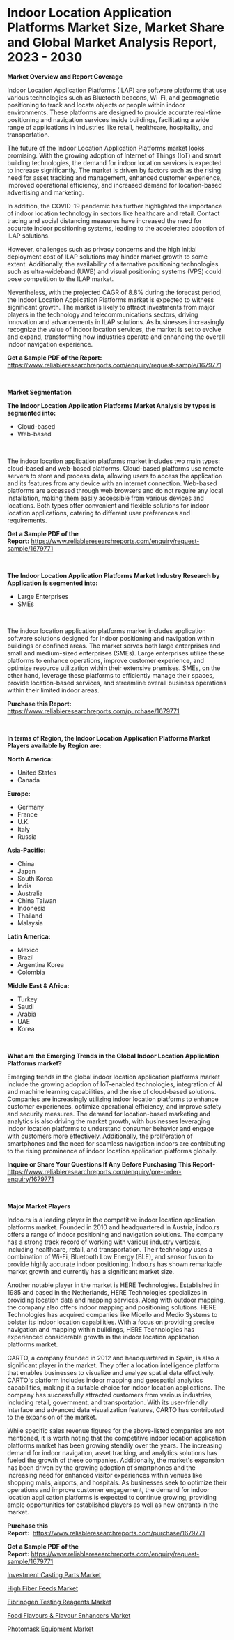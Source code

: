 <p><h1>Indoor Location Application Platforms Market Size, Market Share and Global Market Analysis Report, 2023 - 2030</h1></p><p><strong>Market Overview and Report Coverage</strong></p>
<p><p>Indoor Location Application Platforms (ILAP) are software platforms that use various technologies such as Bluetooth beacons, Wi-Fi, and geomagnetic positioning to track and locate objects or people within indoor environments. These platforms are designed to provide accurate real-time positioning and navigation services inside buildings, facilitating a wide range of applications in industries like retail, healthcare, hospitality, and transportation.</p><p>The future of the Indoor Location Application Platforms market looks promising. With the growing adoption of Internet of Things (IoT) and smart building technologies, the demand for indoor location services is expected to increase significantly. The market is driven by factors such as the rising need for asset tracking and management, enhanced customer experience, improved operational efficiency, and increased demand for location-based advertising and marketing.</p><p>In addition, the COVID-19 pandemic has further highlighted the importance of indoor location technology in sectors like healthcare and retail. Contact tracing and social distancing measures have increased the need for accurate indoor positioning systems, leading to the accelerated adoption of ILAP solutions.</p><p>However, challenges such as privacy concerns and the high initial deployment cost of ILAP solutions may hinder market growth to some extent. Additionally, the availability of alternative positioning technologies such as ultra-wideband (UWB) and visual positioning systems (VPS) could pose competition to the ILAP market.</p><p>Nevertheless, with the projected CAGR of 8.8% during the forecast period, the Indoor Location Application Platforms market is expected to witness significant growth. The market is likely to attract investments from major players in the technology and telecommunications sectors, driving innovation and advancements in ILAP solutions. As businesses increasingly recognize the value of indoor location services, the market is set to evolve and expand, transforming how industries operate and enhancing the overall indoor navigation experience.</p></p>
<p><strong>Get a Sample PDF of the Report:</strong> <a href="https://www.reliableresearchreports.com/enquiry/request-sample/1679771">https://www.reliableresearchreports.com/enquiry/request-sample/1679771</a></p>
<p>&nbsp;</p>
<p><strong>Market Segmentation</strong></p>
<p><strong>The Indoor Location Application Platforms Market Analysis by types is segmented into:</strong></p>
<p><ul><li>Cloud-based</li><li>Web-based</li></ul></p>
<p>&nbsp;</p>
<p><p>The indoor location application platforms market includes two main types: cloud-based and web-based platforms. Cloud-based platforms use remote servers to store and process data, allowing users to access the application and its features from any device with an internet connection. Web-based platforms are accessed through web browsers and do not require any local installation, making them easily accessible from various devices and locations. Both types offer convenient and flexible solutions for indoor location applications, catering to different user preferences and requirements.</p></p>
<p><strong>Get a Sample PDF of the Report:</strong>&nbsp;<a href="https://www.reliableresearchreports.com/enquiry/request-sample/1679771">https://www.reliableresearchreports.com/enquiry/request-sample/1679771</a></p>
<p>&nbsp;</p>
<p><strong>The Indoor Location Application Platforms Market Industry Research by Application is segmented into:</strong></p>
<p><ul><li>Large Enterprises</li><li>SMEs</li></ul></p>
<p>&nbsp;</p>
<p><p>The indoor location application platforms market includes application software solutions designed for indoor positioning and navigation within buildings or confined areas. The market serves both large enterprises and small and medium-sized enterprises (SMEs). Large enterprises utilize these platforms to enhance operations, improve customer experience, and optimize resource utilization within their extensive premises. SMEs, on the other hand, leverage these platforms to efficiently manage their spaces, provide location-based services, and streamline overall business operations within their limited indoor areas.</p></p>
<p><strong>Purchase this Report:</strong>&nbsp; <a href="https://www.reliableresearchreports.com/purchase/1679771">https://www.reliableresearchreports.com/purchase/1679771</a></p>
<p>&nbsp;</p>
<p><strong>In terms of Region, the Indoor Location Application Platforms Market Players available by Region are:</strong></p>
<p>
    <p> <strong> North America: </strong>
        <ul>
            <li>United States</li>
            <li>Canada</li>
        </ul>
        </p> 
    <p> <strong> Europe: </strong>
        <ul>
            <li>Germany</li>
            <li>France</li>
            <li>U.K.</li>
            <li>Italy</li>
            <li>Russia</li>
        </ul>
        </p> 
    <p> <strong> Asia-Pacific: </strong>
        <ul>
            <li>China</li>
            <li>Japan</li>
            <li>South Korea</li>
            <li>India</li>
            <li>Australia</li>
            <li>China Taiwan</li>
            <li>Indonesia</li>
            <li>Thailand</li>
            <li>Malaysia</li>
        </ul>
        </p> 
    <p> <strong> Latin America: </strong>
        <ul>
            <li>Mexico</li>
            <li>Brazil</li>
            <li>Argentina Korea</li>
            <li>Colombia</li>
        </ul>
        </p> 
    <p> <strong> Middle East & Africa: </strong>
        <ul>
            <li>Turkey</li>
            <li>Saudi</li>
            <li>Arabia</li>
            <li>UAE</li>
            <li>Korea</li>
        </ul>
    </p>
    </p>
<p>&nbsp;</p>
<p><strong>What are the Emerging Trends in the Global Indoor Location Application Platforms market?</strong></p>
<p><p>Emerging trends in the global indoor location application platforms market include the growing adoption of IoT-enabled technologies, integration of AI and machine learning capabilities, and the rise of cloud-based solutions. Companies are increasingly utilizing indoor location platforms to enhance customer experiences, optimize operational efficiency, and improve safety and security measures. The demand for location-based marketing and analytics is also driving the market growth, with businesses leveraging indoor location platforms to understand consumer behavior and engage with customers more effectively. Additionally, the proliferation of smartphones and the need for seamless navigation indoors are contributing to the rising prominence of indoor location application platforms globally.</p></p>
<p><strong>Inquire or Share Your Questions If Any Before Purchasing This Report</strong>- <a href="https://www.reliableresearchreports.com/enquiry/pre-order-enquiry/1679771">https://www.reliableresearchreports.com/enquiry/pre-order-enquiry/1679771</a></p>
<p>&nbsp;</p>
<p><strong>Major Market Players</strong></p>
<p><p>Indoo.rs is a leading player in the competitive indoor location application platforms market. Founded in 2010 and headquartered in Austria, indoo.rs offers a range of indoor positioning and navigation solutions. The company has a strong track record of working with various industry verticals, including healthcare, retail, and transportation. Their technology uses a combination of Wi-Fi, Bluetooth Low Energy (BLE), and sensor fusion to provide highly accurate indoor positioning. Indoo.rs has shown remarkable market growth and currently has a significant market size.</p><p>Another notable player in the market is HERE Technologies. Established in 1985 and based in the Netherlands, HERE Technologies specializes in providing location data and mapping services. Along with outdoor mapping, the company also offers indoor mapping and positioning solutions. HERE Technologies has acquired companies like Micello and Medio Systems to bolster its indoor location capabilities. With a focus on providing precise navigation and mapping within buildings, HERE Technologies has experienced considerable growth in the indoor location application platforms market.</p><p>CARTO, a company founded in 2012 and headquartered in Spain, is also a significant player in the market. They offer a location intelligence platform that enables businesses to visualize and analyze spatial data effectively. CARTO's platform includes indoor mapping and geospatial analytics capabilities, making it a suitable choice for indoor location applications. The company has successfully attracted customers from various industries, including retail, government, and transportation. With its user-friendly interface and advanced data visualization features, CARTO has contributed to the expansion of the market.</p><p>While specific sales revenue figures for the above-listed companies are not mentioned, it is worth noting that the competitive indoor location application platforms market has been growing steadily over the years. The increasing demand for indoor navigation, asset tracking, and analytics solutions has fueled the growth of these companies. Additionally, the market's expansion has been driven by the growing adoption of smartphones and the increasing need for enhanced visitor experiences within venues like shopping malls, airports, and hospitals. As businesses seek to optimize their operations and improve customer engagement, the demand for indoor location application platforms is expected to continue growing, providing ample opportunities for established players as well as new entrants in the market.</p></p>
<p><strong>Purchase this Report:</strong>&nbsp;&nbsp;<a href="https://www.reliableresearchreports.com/purchase/1679771">https://www.reliableresearchreports.com/purchase/1679771</a></p>
<p></p>
<p><strong>Get a Sample PDF of the Report:</strong>&nbsp;<a href="https://www.reliableresearchreports.com/enquiry/request-sample/1679771">https://www.reliableresearchreports.com/enquiry/request-sample/1679771</a></p>
<p><p><a href="https://www.linkedin.com/pulse/decoding-investment-casting-parts-market-deep-dive-latest/">Investment Casting Parts Market</a></p><p><a href="https://medium.com/@cullenblick/high-fiber-feeds-market-trends-forecast-and-competitive-analysis-to-2030-4c033cddd812">High Fiber Feeds Market</a></p><p><a href="https://medium.com/@graycehuels/fibrinogen-testing-reagents-market-outlook-industry-overview-and-forecast-2023-to-2030-3c867abd4f01">Fibrinogen Testing Reagents Market</a></p><p><a href="https://www.linkedin.com/pulse/food-flavours-amp-flavour-enhancers-market-research-report/">Food Flavours & Flavour Enhancers Market</a></p><p><a href="https://www.linkedin.com/pulse/photomask-equipment-market-challenges-opportunities-growth/">Photomask Equipment Market</a></p></p>